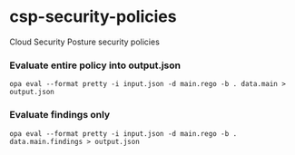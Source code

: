 # csp-security-policies
Cloud Security Posture security policies 

### Evaluate entire policy into output.json
`opa eval --format pretty -i input.json -d main.rego -b . data.main > output.json`

### Evaluate findings only
`opa eval --format pretty -i input.json -d main.rego -b . data.main.findings > output.json`
